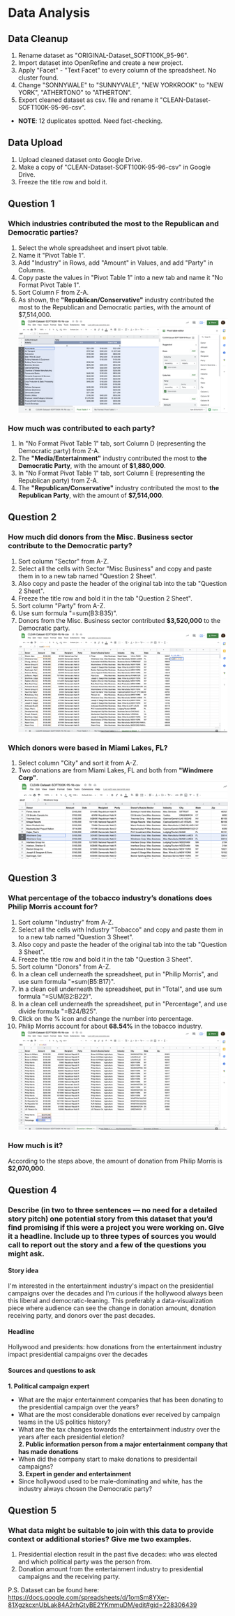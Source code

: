# Data Analysis 
## Data Cleanup
1. Rename dataset as "ORIGINAL-Dataset_SOFT100K_95-96".
2. Import dataset into OpenRefine and create a new project.
3. Apply "Facet" - "Text Facet" to every column of the spreadsheet. No cluster found. 
4. Change "SONNYWALE" to "SUNNYVALE", "NEW YORKROOK" to "NEW YORK", "ATHERTONO" to "ATHERTON".
5. Export cleaned dataset as csv. file and rename it "CLEAN-Dataset-SOFT100K-95-96-csv".
* **NOTE**: 12 duplicates spotted. Need fact-checking. 

## Data Upload
1. Upload cleaned dataset onto Google Drive.
2. Make a copy of "CLEAN-Dataset-SOFT100K-95-96-csv" in Google Drive. 
3. Freeze the title row and bold it. 

## Question 1
### Which industries contributed the most to the Republican and Democratic parties? 
1. Select the whole spreadsheet and insert pivot table. 
2. Name it "Pivot Table 1".
3. Add "Industry" in Rows, add "Amount" in Values, and add "Party" in Columns. 
4. Copy paste the values in "Pivot Table 1" into a new tab and name it "No Format Pivot Table 1".
5. Sort Column F from Z-A.
6. As shown, the **"Republican/Conservative"** industry contributed the most to the Republican and Democratic parties, with the amount of $7,514,000.
!['Pivot Table 1'](/PivotTable1.png)
### How much was contributed to each party?
1. In "No Format Pivot Table 1" tab, sort Column D (representing the Democratic party) from Z-A. 
2. The **"Media/Entertainment"** industry contributed the most to **the Democratic Party**, with the amount of **$1,880,000**.
3. In "No Format Pivot Table 1" tab, sort Column E (representing the Republican party) from Z-A. 
4. The **"Republican/Conservative"** industry contributed the most to **the Republican Party**, with the amount of **$7,514,000**.

## Question 2
### How much did donors from the Misc. Business sector contribute to the Democratic party? 
1. Sort column "Sector" from A-Z.
2. Select all the cells with Sector "Misc Business" and copy and paste them in to a new tab named "Question 2 Sheet".
3. Also copy and paste the header of the original tab into the tab "Question 2 Sheet".
4. Freeze the title row and bold it in the tab "Question 2 Sheet".
5. Sort column "Party" from A-Z.
6. Use sum formula "=sum(B3:B35)".
7. Donors from the Misc. Business sector contributed **$3,520,000** to the Democratic party.
!['Question 2 Sheet'](/Question2Sheet.png)
### Which donors were based in Miami Lakes, FL?
1. Select column "City" and sort it from A-Z.
2. Two donations are from Miami Lakes, FL and both from **"Windmere Corp"**.
!['Question 2 Sheet2'](/Question2Sheet2.png)

## Question 3
### What percentage of the tobacco industry’s donations does Philip Morris account for? 
1. Sort column "Industry" from A-Z.
2. Select all the cells with Industry "Tobacco" and copy and paste them in to a new tab named "Question 3 Sheet".
3. Also copy and paste the header of the original tab into the tab "Question 3 Sheet".
4. Freeze the title row and bold it in the tab "Question 3 Sheet".
5. Sort column "Donors" from A-Z.
6. In a clean cell underneath the spreadsheet, put in "Philip Morris", and use sum formula "=sum(B5:B17)".
7. In a clean cell underneath the spreadsheet, put in "Total", and use sum formula "=SUM(B2:B22)".
8. In a clean cell underneath the spreadsheet, put in "Percentage", and use divide formula "=B24/B25".
9. Click on the % icon and change the number into percentage. 
10. Philip Morris account for about **68.54%** in the tobacco industry. 
!['Question 3 Sheet'](/Question3Sheet.png)
### How much is it?
According to the steps above, the amount of donation from Philip Morris is **$2,070,000**.

## Question 4
### Describe (in two to three sentences — no need for a detailed story pitch) one potential story from this dataset that you’d find promising if this were a project you were working on. Give it a headline. Include up to three types of sources you would call to report out the story and a few of the questions you might ask.
#### Story idea
I'm interested in the entertainment industry's impact on the presidential campaigns over the decades and I'm curious if the hollywood always been this liberal and democratic-leaning. This preferably a data-visualization piece where audience can see the change in donation amount, donation receiving party, and donors over the past decades.
#### Headline
Hollywood and presidents: how donations from the entertainment industry impact presidential campaigns over the decades
#### Sources and questions to ask
**1. Political campaign expert**
* What are the major entertainment companies that has been donating to the presidential campaign over the years?
* What are the most considerable donations ever received by campaign teams in the US politics history?
* What are the tax changes towards the entertainment industry over the years after each presidential eletion? </br>
**2. Public information person from a major entertainment company that has made donations**
* When did the company start to make donations to presidentail campaigns? </br>
**3. Expert in gender and entertainment**
* Since hollywood used to be male-dominating and white, has the industry always chosen the Democratic party? 

## Question 5
### What data might be suitable to join with this data to provide context or additional stories? Give me two examples.
1. Presidential election result in the past five decades: who was elected and which political party was the person from.
2. Donation amount from the entertainment industry to presidential campaigns and the receiving party. 

P.S. Dataset can be found here: https://docs.google.com/spreadsheets/d/1omSm8YXer-81XgzkcxnUbLak84A2rhGtyBE2YKmmuDM/edit#gid=228306439 
